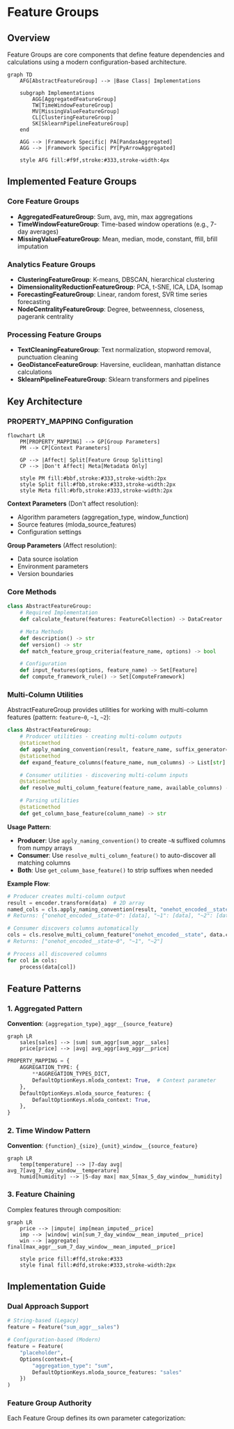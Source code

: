 # Feature Groups

## Overview

Feature Groups are core components that define feature dependencies and calculations using a modern configuration-based architecture.

```mermaid
graph TD
    AFG[AbstractFeatureGroup] --> |Base Class| Implementations
    
    subgraph Implementations
        AGG[AggregatedFeatureGroup]
        TW[TimeWindowFeatureGroup]
        MV[MissingValueFeatureGroup]
        CL[ClusteringFeatureGroup]
        SK[SklearnPipelineFeatureGroup]
    end
    
    AGG --> |Framework Specific| PA[PandasAggregated]
    AGG --> |Framework Specific| PY[PyArrowAggregated]
    
    style AFG fill:#f9f,stroke:#333,stroke-width:4px
```

## Implemented Feature Groups

### Core Feature Groups
- **AggregatedFeatureGroup**: Sum, avg, min, max aggregations
- **TimeWindowFeatureGroup**: Time-based window operations (e.g., 7-day averages)
- **MissingValueFeatureGroup**: Mean, median, mode, constant, ffill, bfill imputation

### Analytics Feature Groups
- **ClusteringFeatureGroup**: K-means, DBSCAN, hierarchical clustering
- **DimensionalityReductionFeatureGroup**: PCA, t-SNE, ICA, LDA, Isomap
- **ForecastingFeatureGroup**: Linear, random forest, SVR time series forecasting
- **NodeCentralityFeatureGroup**: Degree, betweenness, closeness, pagerank centrality

### Processing Feature Groups
- **TextCleaningFeatureGroup**: Text normalization, stopword removal, punctuation cleaning
- **GeoDistanceFeatureGroup**: Haversine, euclidean, manhattan distance calculations
- **SklearnPipelineFeatureGroup**: Sklearn transformers and pipelines

## Key Architecture

### PROPERTY_MAPPING Configuration

```mermaid
flowchart LR
    PM[PROPERTY_MAPPING] --> GP[Group Parameters]
    PM --> CP[Context Parameters]
    
    GP --> |Affect| Split[Feature Group Splitting]
    CP --> |Don't Affect| Meta[Metadata Only]
    
    style PM fill:#bbf,stroke:#333,stroke-width:2px
    style Split fill:#fbb,stroke:#333,stroke-width:2px
    style Meta fill:#bfb,stroke:#333,stroke-width:2px
```

**Context Parameters** (Don't affect resolution):
- Algorithm parameters (aggregation_type, window_function)
- Source features (mloda_source_features)
- Configuration settings

**Group Parameters** (Affect resolution):
- Data source isolation
- Environment parameters
- Version boundaries

### Core Methods

```python
class AbstractFeatureGroup:
    # Required Implementation
    def calculate_feature(features: FeatureCollection) -> DataCreator

    # Meta Methods
    def description() -> str
    def version() -> str
    def match_feature_group_criteria(feature_name, options) -> bool

    # Configuration
    def input_features(options, feature_name) -> Set[Feature]
    def compute_framework_rule() -> Set[ComputeFramework]
```

### Multi-Column Utilities

AbstractFeatureGroup provides utilities for working with multi-column features (pattern: `feature~0`, `~1`, `~2`):

```python
class AbstractFeatureGroup:
    # Producer utilities - creating multi-column outputs
    @staticmethod
    def apply_naming_convention(result, feature_name, suffix_generator=None) -> Dict[str, Any]
    @staticmethod
    def expand_feature_columns(feature_name, num_columns) -> List[str]

    # Consumer utilities - discovering multi-column inputs
    @staticmethod
    def resolve_multi_column_feature(feature_name, available_columns) -> List[str]

    # Parsing utilities
    @staticmethod
    def get_column_base_feature(column_name) -> str
```

**Usage Pattern**:
- **Producer**: Use `apply_naming_convention()` to create `~N` suffixed columns from numpy arrays
- **Consumer**: Use `resolve_multi_column_feature()` to auto-discover all matching columns
- **Both**: Use `get_column_base_feature()` to strip suffixes when needed

**Example Flow**:
```python
# Producer creates multi-column output
result = encoder.transform(data)  # 2D array
named_cols = cls.apply_naming_convention(result, "onehot_encoded__state")
# Returns: {"onehot_encoded__state~0": [data], "~1": [data], "~2": [data]}

# Consumer discovers columns automatically
cols = cls.resolve_multi_column_feature("onehot_encoded__state", data.columns)
# Returns: ["onehot_encoded__state~0", "~1", "~2"]

# Process all discovered columns
for col in cols:
    process(data[col])
```

## Feature Patterns

### 1. Aggregated Pattern

**Convention**: `{aggregation_type}_aggr__{source_feature}`

```mermaid
graph LR
    sales[sales] --> |sum| sum_aggr[sum_aggr__sales]
    price[price] --> |avg| avg_aggr[avg_aggr__price]
```

```python
PROPERTY_MAPPING = {
    AGGREGATION_TYPE: {
        **AGGREGATION_TYPES_DICT,
        DefaultOptionKeys.mloda_context: True,  # Context parameter
    },
    DefaultOptionKeys.mloda_source_features: {
        DefaultOptionKeys.mloda_context: True,
    },
}
```

### 2. Time Window Pattern

**Convention**: `{function}_{size}_{unit}_window__{source_feature}`

```mermaid
graph LR
    temp[temperature] --> |7-day avg| avg_7[avg_7_day_window__temperature]
    humid[humidity] --> |5-day max| max_5[max_5_day_window__humidity]
```

### 3. Feature Chaining

Complex features through composition:

```mermaid
graph LR
    price --> |impute| imp[mean_imputed__price]
    imp --> |window| win[sum_7_day_window__mean_imputed__price]
    win --> |aggregate| final[max_aggr__sum_7_day_window__mean_imputed__price]
    
    style price fill:#ffd,stroke:#333
    style final fill:#dfd,stroke:#333,stroke-width:2px
```

## Implementation Guide

### Dual Approach Support

```python
# String-based (Legacy)
feature = Feature("sum_aggr__sales")

# Configuration-based (Modern)
feature = Feature(
    "placeholder",
    Options(context={
        "aggregation_type": "sum",
        DefaultOptionKeys.mloda_source_features: "sales"
    })
)
```

### Feature Group Authority

Each Feature Group defines its own parameter categorization:
